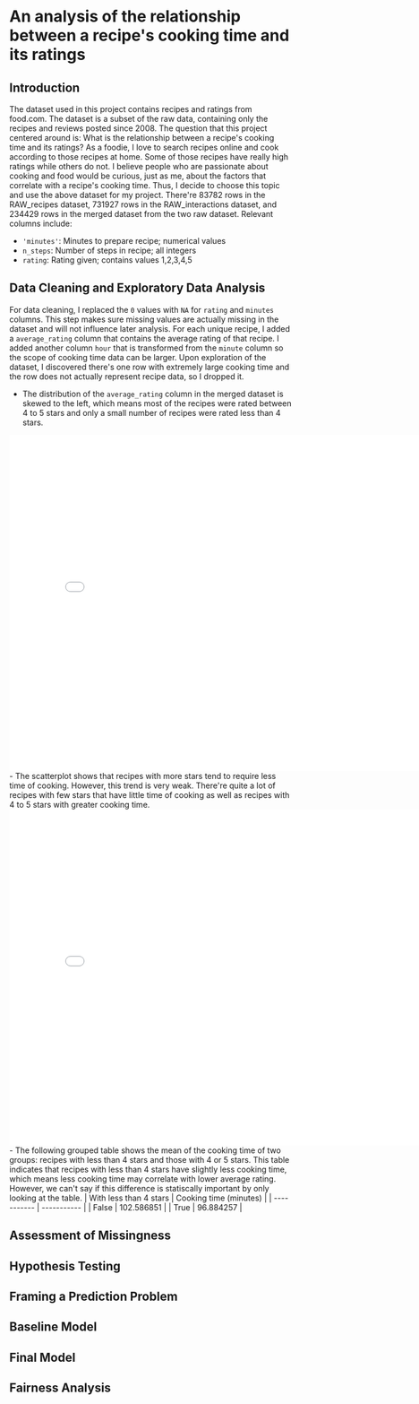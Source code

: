 # An analysis of the relationship between a recipe's cooking time and its ratings
## Introduction
The dataset used in this project contains recipes and ratings from food.com. The dataset is a subset of the raw data, containing only the recipes and reviews posted since 2008. The question that this project centered around is: What is the relationship between a recipe's cooking time and its ratings? As a foodie, I love to search recipes online and cook according to those recipes at home. Some of those recipes have really high ratings while others do not. I believe people who are passionate about cooking and food would be curious, just as me, about the factors that correlate with a recipe's cooking time. Thus, I decide to choose this topic and use the above dataset for my project. There're 83782 rows in the RAW_recipes dataset, 731927 rows in the RAW_interactions dataset, and 234429 rows in the merged dataset from the two raw dataset. Relevant columns include:
- `'minutes'`: Minutes to prepare recipe; numerical values
- `n_steps`: Number of steps in recipe; all integers
- `rating`: Rating given; contains values 1,2,3,4,5
## Data Cleaning and Exploratory Data Analysis
For data cleaning, I replaced the `0` values with `NA` for `rating` and `minutes` columns. This step makes sure missing values are actually missing in the dataset and will not influence later analysis. For each unique recipe, I added a `average_rating` column that contains the average rating of that recipe. I added another column `hour` that is transformed from the `minute` column so the scope of cooking time data can be larger. Upon exploration of the dataset, I discovered there's one row with extremely large cooking time and the row does not actually represent recipe data, so I dropped it.
- The distribution of the `average_rating` column in the merged dataset is skewed to the left, which means most of the recipes were rated between 4 to 5 stars and only a small number of recipes were rated less than 4 stars.
<iframe
  src="assets/average_ratings_distribution.html"
  width="800"
  height="600"
  frameborder="0"
></iframe>
- The scatterplot shows that recipes with more stars tend to require less time of cooking. However, this trend is very weak. There're quite a lot of recipes with few stars that have little time of cooking as well as recipes with 4 to 5 stars with greater cooking time.
<iframe
  src="assets/cooking_time_vs_rating.html"
  width="800"
  height="600"
  frameborder="0"
></iframe>
- The following grouped table shows the mean of the cooking time of two groups: recipes with less than 4 stars and those with 4 or 5 stars. This table indicates that recipes with less than 4 stars have slightly less cooking time, which means less cooking time may correlate with lower average rating. However, we can't say if this difference is statiscally important by only looking at the table.
| With less than 4 stars | Cooking time (minutes) |
| ----------- | ----------- |
| False | 102.586851 |
| True | 96.884257 |

## Assessment of Missingness
## Hypothesis Testing
## Framing a Prediction Problem
## Baseline Model
## Final Model
## Fairness Analysis

